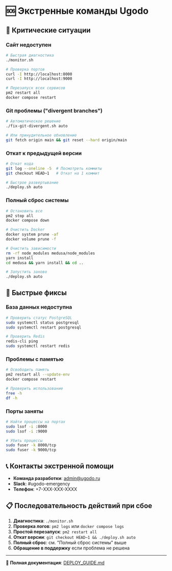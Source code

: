 # 🆘 Экстренные команды Ugodo

## 🚨 Критические ситуации

### Сайт недоступен
```bash
# Быстрая диагностика
./monitor.sh

# Проверка портов
curl -I http://localhost:8000
curl -I http://localhost:9000

# Перезапуск всех сервисов
pm2 restart all
docker compose restart
```

### Git проблемы ("divergent branches")
```bash
# Автоматическое решение
./fix-git-divergent.sh auto

# Или принудительное обновление
git fetch origin main && git reset --hard origin/main
```

### Откат к предыдущей версии
```bash
# Откат кода
git log --oneline -5  # Посмотреть коммиты
git checkout HEAD~1   # Откат на 1 коммит

# Быстрое развертывание
./deploy.sh auto
```

### Полный сброс системы
```bash
# Остановить все
pm2 stop all
docker compose down

# Очистить Docker
docker system prune -af
docker volume prune -f

# Очистить зависимости
rm -rf node_modules medusa/node_modules
yarn install
cd medusa && yarn install && cd ..

# Запустить заново
./deploy.sh auto
```

## 🔧 Быстрые фиксы

### База данных недоступна
```bash
# Проверить статус PostgreSQL
sudo systemctl status postgresql
sudo systemctl restart postgresql

# Проверить Redis
redis-cli ping
sudo systemctl restart redis
```

### Проблемы с памятью
```bash
# Освободить память
pm2 restart all --update-env
docker compose restart

# Проверить использование
free -h
df -h
```

### Порты заняты
```bash
# Найти процессы на портах
sudo lsof -i :8000
sudo lsof -i :9000

# Убить процессы
sudo fuser -k 8000/tcp
sudo fuser -k 9000/tcp
```

## 📞 Контакты экстренной помощи

- **Команда разработки**: admin@ugodo.ru
- **Slack**: #ugodo-emergency
- **Телефон**: +7-XXX-XXX-XXXX

## 📋 Последовательность действий при сбое

1. **Диагностика**: `./monitor.sh`
2. **Проверка логов**: `pm2 logs` или `docker compose logs`
3. **Простой перезапуск**: `pm2 restart all`
4. **Откат версии**: `git checkout HEAD~1 && ./deploy.sh auto`
5. **Полный сброс**: см. "Полный сброс системы" выше
6. **Обращение в поддержку** если проблема не решена

---
📖 **Полная документация**: [DEPLOY_GUIDE.md](./DEPLOY_GUIDE.md) 